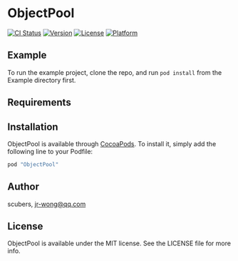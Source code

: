 # ObjectPool

[![CI Status](http://img.shields.io/travis/scubers/ObjectPool.svg?style=flat)](https://travis-ci.org/scubers/ObjectPool)
[![Version](https://img.shields.io/cocoapods/v/ObjectPool.svg?style=flat)](http://cocoapods.org/pods/ObjectPool)
[![License](https://img.shields.io/cocoapods/l/ObjectPool.svg?style=flat)](http://cocoapods.org/pods/ObjectPool)
[![Platform](https://img.shields.io/cocoapods/p/ObjectPool.svg?style=flat)](http://cocoapods.org/pods/ObjectPool)

## Example

To run the example project, clone the repo, and run `pod install` from the Example directory first.

## Requirements

## Installation

ObjectPool is available through [CocoaPods](http://cocoapods.org). To install
it, simply add the following line to your Podfile:

```ruby
pod "ObjectPool"
```

## Author

scubers, jr-wong@qq.com

## License

ObjectPool is available under the MIT license. See the LICENSE file for more info.
